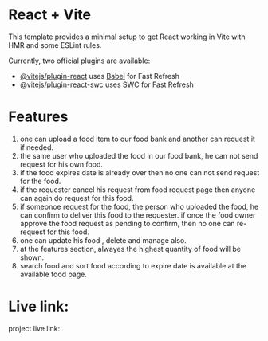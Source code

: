 # React + Vite

This template provides a minimal setup to get React working in Vite with HMR and some ESLint rules.

Currently, two official plugins are available:

- [@vitejs/plugin-react](https://github.com/vitejs/vite-plugin-react/blob/main/packages/plugin-react/README.md) uses [Babel](https://babeljs.io/) for Fast Refresh
- [@vitejs/plugin-react-swc](https://github.com/vitejs/vite-plugin-react-swc) uses [SWC](https://swc.rs/) for Fast Refresh


# Features
1. one can upload a food item to our food bank and another can request it if needed.
2. the same user who uploaded the food in our food bank, he can not send request for his own food.
3. if the food expires date is already over then no one can not send request for the food.
4. if the requester cancel his request from food request page then anyone can again do request for this food.
5. if someonoe request for the food, the person who uploaded the food, he can confirm to deliver this food to the requester. if once the food owner approve the food request as pending to confirm, then no one can re-request for this food.
6. one can update his food , delete and manage also.
7. at the features section, alwayes the highest quantity of food will be shown.
8. search food and sort food according to expire date is available at the available food page.

# Live link:
project live link: 